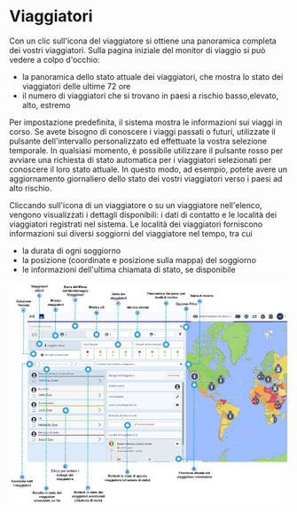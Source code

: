# Viaggiatori

Con un clic sull'icona del viaggiatore si ottiene una panoramica completa dei vostri viaggiatori. Sulla pagina iniziale del monitor di viaggio si può vedere a colpo d'occhio:

* la panoramica dello stato attuale dei viaggiatori, che mostra lo stato dei viaggiatori delle ultime 72 ore 
* il numero di viaggiatori che si trovano in paesi a rischio basso,elevato, alto, estremo 

Per impostazione predefinita, il sistema mostra le informazioni sui viaggi in corso. Se avete bisogno di conoscere i viaggi passati o futuri, utilizzate il pulsante dell'intervallo personalizzato ed effettuate la vostra selezione temporale. In qualsiasi momento, è possibile utilizzare il pulsante rosso per avviare una richiesta di stato automatica per i viaggiatori selezionati per conoscere il loro stato attuale. In questo modo, ad esempio, potete avere un aggiornamento giornaliero dello stato dei vostri viaggiatori verso i paesi ad alto rischio.

Cliccando sull'icona di un viaggiatore o su un viaggiatore nell'elenco, vengono visualizzati i dettagli disponibili: i dati di contatto e le località dei viaggiatori registrati nel sistema. Le località dei viaggiatori forniscono informazioni sui diversi soggiorni del viaggiatore nel tempo, tra cui

* la durata di ogni soggiorno 
* la posizione \(coordinate e posizione sulla mappa\) del soggiorno
* le informazioni dell'ultima chiamata di stato, se disponibile

![](../../.gitbook/assets/tm_viaggiatori.JPG)

